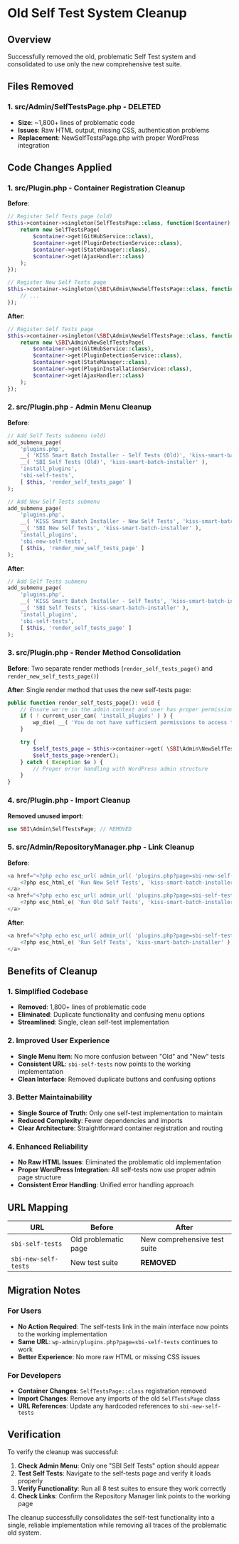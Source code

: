 # Old Self Test System Cleanup

## Overview

Successfully removed the old, problematic Self Test system and consolidated to use only the new comprehensive test suite.

## Files Removed

### 1. **src/Admin/SelfTestsPage.php** - DELETED
- **Size**: ~1,800+ lines of problematic code
- **Issues**: Raw HTML output, missing CSS, authentication problems
- **Replacement**: NewSelfTestsPage.php with proper WordPress integration

## Code Changes Applied

### 1. **src/Plugin.php** - Container Registration Cleanup

**Before**:
```php
// Register Self Tests page (old)
$this->container->singleton(SelfTestsPage::class, function($container) {
    return new SelfTestsPage(
        $container->get(GitHubService::class),
        $container->get(PluginDetectionService::class),
        $container->get(StateManager::class),
        $container->get(AjaxHandler::class)
    );
});

// Register New Self Tests page
$this->container->singleton(\SBI\Admin\NewSelfTestsPage::class, function($container) {
    // ...
});
```

**After**:
```php
// Register Self Tests page
$this->container->singleton(\SBI\Admin\NewSelfTestsPage::class, function($container) {
    return new \SBI\Admin\NewSelfTestsPage(
        $container->get(GitHubService::class),
        $container->get(PluginDetectionService::class),
        $container->get(StateManager::class),
        $container->get(PluginInstallationService::class),
        $container->get(AjaxHandler::class)
    );
});
```

### 2. **src/Plugin.php** - Admin Menu Cleanup

**Before**:
```php
// Add Self Tests submenu (old)
add_submenu_page(
    'plugins.php',
    __( 'KISS Smart Batch Installer - Self Tests (Old)', 'kiss-smart-batch-installer' ),
    __( 'SBI Self Tests (Old)', 'kiss-smart-batch-installer' ),
    'install_plugins',
    'sbi-self-tests',
    [ $this, 'render_self_tests_page' ]
);

// Add New Self Tests submenu
add_submenu_page(
    'plugins.php',
    __( 'KISS Smart Batch Installer - New Self Tests', 'kiss-smart-batch-installer' ),
    __( 'SBI New Self Tests', 'kiss-smart-batch-installer' ),
    'install_plugins',
    'sbi-new-self-tests',
    [ $this, 'render_new_self_tests_page' ]
);
```

**After**:
```php
// Add Self Tests submenu
add_submenu_page(
    'plugins.php',
    __( 'KISS Smart Batch Installer - Self Tests', 'kiss-smart-batch-installer' ),
    __( 'SBI Self Tests', 'kiss-smart-batch-installer' ),
    'install_plugins',
    'sbi-self-tests',
    [ $this, 'render_self_tests_page' ]
);
```

### 3. **src/Plugin.php** - Render Method Consolidation

**Before**: Two separate render methods (`render_self_tests_page()` and `render_new_self_tests_page()`)

**After**: Single render method that uses the new self-tests page:
```php
public function render_self_tests_page(): void {
    // Ensure we're in the admin context and user has proper permissions
    if ( ! current_user_can( 'install_plugins' ) ) {
        wp_die( __( 'You do not have sufficient permissions to access this page.', 'kiss-smart-batch-installer' ) );
    }

    try {
        $self_tests_page = $this->container->get( \SBI\Admin\NewSelfTestsPage::class );
        $self_tests_page->render();
    } catch ( Exception $e ) {
        // Proper error handling with WordPress admin structure
    }
}
```

### 4. **src/Plugin.php** - Import Cleanup

**Removed unused import**:
```php
use SBI\Admin\SelfTestsPage; // REMOVED
```

### 5. **src/Admin/RepositoryManager.php** - Link Cleanup

**Before**:
```php
<a href="<?php echo esc_url( admin_url( 'plugins.php?page=sbi-new-self-tests' ) ); ?>" class="button button-primary">
    <?php esc_html_e( 'Run New Self Tests', 'kiss-smart-batch-installer' ); ?>
</a>
<a href="<?php echo esc_url( admin_url( 'plugins.php?page=sbi-self-tests' ) ); ?>" class="button">
    <?php esc_html_e( 'Run Old Self Tests', 'kiss-smart-batch-installer' ); ?>
</a>
```

**After**:
```php
<a href="<?php echo esc_url( admin_url( 'plugins.php?page=sbi-self-tests' ) ); ?>" class="button button-primary">
    <?php esc_html_e( 'Run Self Tests', 'kiss-smart-batch-installer' ); ?>
</a>
```

## Benefits of Cleanup

### 1. **Simplified Codebase**
- **Removed**: 1,800+ lines of problematic code
- **Eliminated**: Duplicate functionality and confusing menu options
- **Streamlined**: Single, clean self-test implementation

### 2. **Improved User Experience**
- **Single Menu Item**: No more confusion between "Old" and "New" tests
- **Consistent URL**: `sbi-self-tests` now points to the working implementation
- **Clean Interface**: Removed duplicate buttons and confusing options

### 3. **Better Maintainability**
- **Single Source of Truth**: Only one self-test implementation to maintain
- **Reduced Complexity**: Fewer dependencies and imports
- **Clear Architecture**: Straightforward container registration and routing

### 4. **Enhanced Reliability**
- **No Raw HTML Issues**: Eliminated the problematic old implementation
- **Proper WordPress Integration**: All self-tests now use proper admin page structure
- **Consistent Error Handling**: Unified error handling approach

## URL Mapping

| URL | Before | After |
|-----|--------|-------|
| `sbi-self-tests` | Old problematic page | New comprehensive test suite |
| `sbi-new-self-tests` | New test suite | **REMOVED** |

## Migration Notes

### For Users
- **No Action Required**: The self-tests link in the main interface now points to the working implementation
- **Same URL**: `wp-admin/plugins.php?page=sbi-self-tests` continues to work
- **Better Experience**: No more raw HTML or missing CSS issues

### For Developers
- **Container Changes**: `SelfTestsPage::class` registration removed
- **Import Changes**: Remove any imports of the old `SelfTestsPage` class
- **URL References**: Update any hardcoded references to `sbi-new-self-tests`

## Verification

To verify the cleanup was successful:

1. **Check Admin Menu**: Only one "SBI Self Tests" option should appear
2. **Test Self Tests**: Navigate to the self-tests page and verify it loads properly
3. **Verify Functionality**: Run all 8 test suites to ensure they work correctly
4. **Check Links**: Confirm the Repository Manager link points to the working page

The cleanup successfully consolidates the self-test functionality into a single, reliable implementation while removing all traces of the problematic old system.
